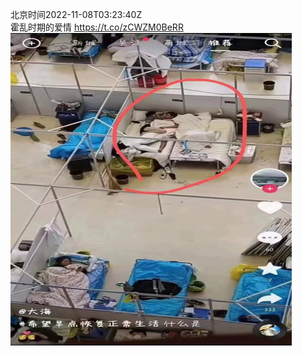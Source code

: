 北京时间2022-11-08T03:23:40Z<br>霍乱时期的爱情 https://t.co/zCWZM0BeRR<br><img src='/temp/image/2022/o-Month-11/1589700127014342657_0.jpg' width='450' height='500'><br><br>